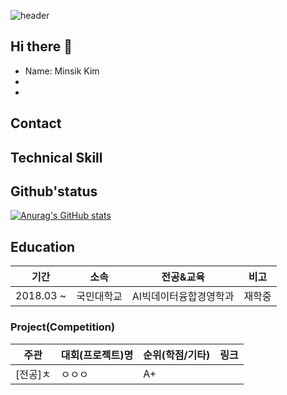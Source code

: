 ![header](https://capsule-render.vercel.app/api?type=waving&colo=auto&height=200&section=header&text=Welcome%20to%20Minsik's%20Github&fontSize=50)

## Hi there 👋
- Name: Minsik Kim
- 
- 

## Contact

## Technical Skill

## Github'status
[![Anurag's GitHub stats](https://github-readme-stats.vercel.app/api?username=mindik1349)](https://github.com/minsik1349/github-readme-stats)


## Education
|기간|소속|전공&교육|비고|
|------|---|---|---|
|2018.03 ~|국민대학교|AI빅데이터융합경영학과|재학중|
 

### Project(Competition)
|주관|대회(프로젝트)명|순위(학점/기타)|링크|
|------|---|---|---|
|[전공]ㅊ|ㅇㅇㅇ|A+||



